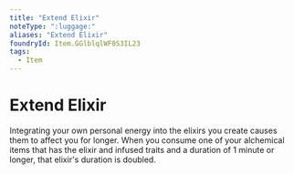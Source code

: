 ```yaml
---
title: "Extend Elixir"
noteType: ":luggage:"
aliases: "Extend Elixir"
foundryId: Item.GGlblqlWF0S3IL23
tags:
  - Item
---
```


# Extend Elixir

Integrating your own personal energy into the elixirs you create causes them to affect you for longer. When you consume one of your alchemical items that has the elixir and infused traits and a duration of 1 minute or longer, that elixir's duration is doubled.
